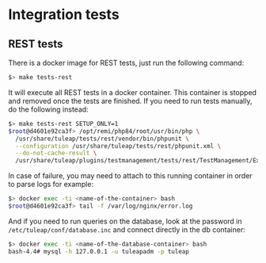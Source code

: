 # Integration tests

## REST tests

There is a docker image for REST tests, just run the following command:

``` bash
$> make tests-rest
```

It will execute all REST tests in a docker container. This container is
stopped and removed once the tests are finished. If you need to run
tests manually, do the following instead:

``` bash
$> make tests-rest SETUP_ONLY=1
$root@d4601e92ca3f> /opt/remi/php84/root/usr/bin/php \
  /usr/share/tuleap/tests/rest/vendor/bin/phpunit \
  --configuration /usr/share/tuleap/tests/rest/phpunit.xml \
  --do-not-cache-result \
  /usr/share/tuleap/plugins/testmanagement/tests/rest/TestManagement/ExecutionsTest.php # Optional path
```

In case of failure, you may need to attach to this running container in
order to parse logs for example:

``` bash
$> docker exec -ti <name-of-the-container> bash
$root@d4601e92ca3f> tail -f /var/log/nginx/error.log
```

And if you need to run queries on the database, look at the password
in ``/etc/tuleap/conf/database.inc`` and connect directly in the db container:
```bash
$> docker exec -ti <name-of-the-database-container> bash
bash-4.4# mysql -h 127.0.0.1 -u tuleapadm -p tuleap
```
